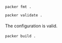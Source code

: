 ```
packer fmt .
```
```
packer validate .
```
####
The configuration is valid.
####
```
packer build .
```

